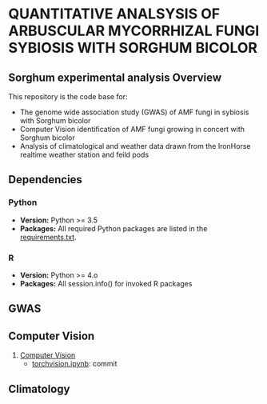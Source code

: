 # QUANTITATIVE ANALSYSIS OF ARBUSCULAR MYCORRHIZAL FUNGI SYBIOSIS WITH SORGHUM BICOLOR

## Sorghum experimental analysis Overview

This repository is the code base for: 
- The genome wide association study (GWAS) of AMF fungi in sybiosis with Sorghum bicolor
- Computer Vision identification of AMF fungi growing in concert with Sorghum bicolor
- Analysis of climatological and weather data drawn from the IronHorse realtime weather station and feild pods

## Dependencies
### Python
- **Version:** Python >= 3.5
- **Packages:** All required Python packages are listed in the [requirements.txt](./requirements.txt).

### R
- **Version:** Python >= 4.o
- **Packages:** All session.info() for invoked R packages

## GWAS

## Computer Vision
1. [Computer Vision](michaelSkaro/Sorghum/Computer_Vision/)
    - [torchvision.ipynb](michaelSkaro/Sorghum/Computer_Vision/torchvision.ipynb): commit


## Climatology
